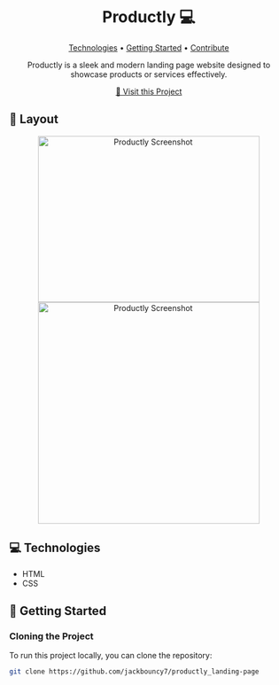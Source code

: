 <h1 align="center" style="font-weight: bold;">Productly 💻</h1>

<p align="center">
  <a href="#technologies">Technologies</a> • 
  <a href="#getting-started">Getting Started</a> • 
  <a href="#contribute">Contribute</a>
</p>

<p align="center">Productly is a sleek and modern landing page website designed to showcase products or services effectively.</p>

<p align="center">
  <a href="https://productly-iu.netlify.app/">📱 Visit this Project</a>
</p>

<h2 id="layout">🎨 Layout</h2>

<p align="center">
  <img src="https://i.ibb.co/xqfmBWZ/Screenshot-2.png" alt="Productly Screenshot" width="400px" height="300">
  <img src="https://via.placeholder.com/400x300" alt="Productly Screenshot" width="400px">
</p>

<h2 id="technologies">💻 Technologies</h2>

- HTML
- CSS

<h2 id="getting-started">🚀 Getting Started</h2>

### **Cloning the Project**
To run this project locally, you can clone the repository:

```bash
git clone https://github.com/jackbouncy7/productly_landing-page
